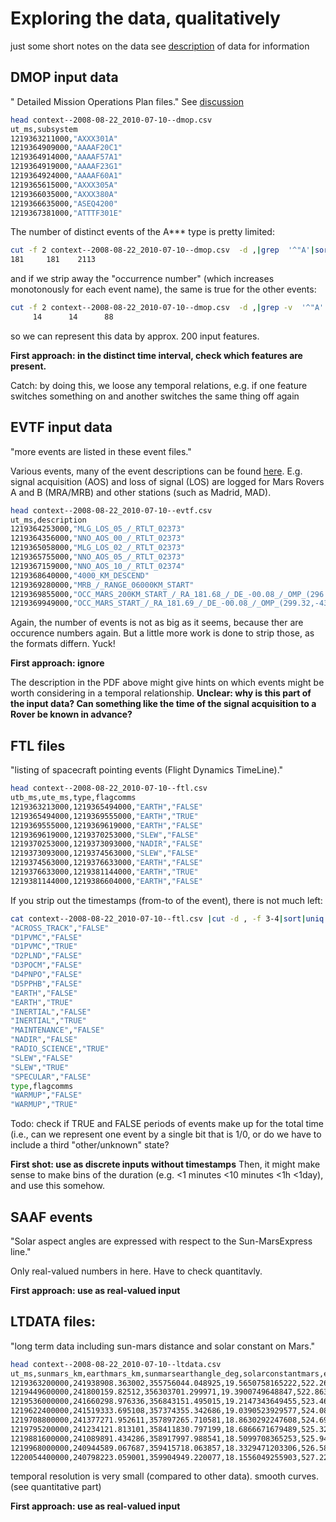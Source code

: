 # Exploring the data, qualitatively
just some short notes on the data
see [description](https://kelvins.esa.int/mars-express-power-challenge/data/) of data for information
## DMOP input data
" Detailed Mission Operations Plan files."
See [discussion](https://kelvins.esa.int/mars-express-power-challenge/discussion/18/)
```bash
head context--2008-08-22_2010-07-10--dmop.csv
ut_ms,subsystem
1219363211000,"AXXX301A"
1219364909000,"AAAAF20C1"
1219364914000,"AAAAF57A1"
1219364919000,"AAAAF23G1"
1219364924000,"AAAAF60A1"
1219365615000,"AXXX305A"
1219366035000,"AXXX380A"
1219366635000,"ASEQ4200"
1219367381000,"ATTTF301E"
```

The number of distinct events of the A*** type is pretty limited:
```bash
cut -f 2 context--2008-08-22_2010-07-10--dmop.csv  -d ,|grep  '^"A'|sort|uniq|wc
181     181    2113
```

and if we strip away the "occurrence number" (which increases monotonously for each event name), the same is true for the other events:
```bash
cut -f 2 context--2008-08-22_2010-07-10--dmop.csv  -d ,|grep -v  '^"A'| cut -d . -f 1|sort|uniq|wc
     14      14      88
```

so we can represent this data by approx. 200 input features.

**First approach: in the distinct time interval, check which features are present.**

Catch: by doing this, we loose any temporal relations, e.g. if one feature switches something on and another switches the same thing off again

## EVTF input data
"more events are listed in these event files."

Various events, many of the event descriptions can be found [here](https://www.fd-tasc.info/sm1cmd/output_products/download/RO-ESC-IF-5003_H.pdf). E.g. signal acquisition (AOS) and loss of signal (LOS) are logged for Mars Rovers A and B (MRA/MRB) and other stations (such as Madrid, MAD).
```bash
head context--2008-08-22_2010-07-10--evtf.csv 
ut_ms,description
1219364253000,"MLG_LOS_05_/_RTLT_02373"
1219364356000,"NNO_AOS_00_/_RTLT_02373"
1219365058000,"MLG_LOS_02_/_RTLT_02373"
1219365755000,"NNO_AOS_05_/_RTLT_02373"
1219367159000,"NNO_AOS_10_/_RTLT_02374"
1219368640000,"4000_KM_DESCEND"
1219369280000,"MRB_/_RANGE_06000KM_START"
1219369855000,"OCC_MARS_200KM_START_/_RA_181.68_/_DE_-00.08_/_OMP_(296.35,-46.48)_/_SZA_077"
1219369949000,"OCC_MARS_START_/_RA_181.69_/_DE_-00.08_/_OMP_(299.32,-43.44)_/_SZA_076"
```
Again, the number of events is not as big as it seems, because ther are occurence numbers again. But a little more work is done to strip those, as the formats differn. Yuck!

**First approach: ignore**

The description in the PDF above might give hints on which events might be worth considering in a temporal relationship.
**Unclear: why is this part of the input data? Can something like the time of the signal acquisition to a Rover be known in advance?**

## FTL files
"listing of spacecraft pointing events (Flight Dynamics TimeLine)."
```bash
head context--2008-08-22_2010-07-10--ftl.csv 
utb_ms,ute_ms,type,flagcomms
1219363213000,1219365494000,"EARTH","FALSE"
1219365494000,1219369555000,"EARTH","TRUE"
1219369555000,1219369619000,"EARTH","FALSE"
1219369619000,1219370253000,"SLEW","FALSE"
1219370253000,1219373093000,"NADIR","FALSE"
1219373093000,1219374563000,"SLEW","FALSE"
1219374563000,1219376633000,"EARTH","FALSE"
1219376633000,1219381144000,"EARTH","TRUE"
1219381144000,1219386604000,"EARTH","FALSE"
```

If you strip out the timestamps (from-to of the event), there is not much left:
```bash
cat context--2008-08-22_2010-07-10--ftl.csv |cut -d , -f 3-4|sort|uniq
"ACROSS_TRACK","FALSE"
"D1PVMC","FALSE"
"D1PVMC","TRUE"
"D2PLND","FALSE"
"D3POCM","FALSE"
"D4PNPO","FALSE"
"D5PPHB","FALSE"
"EARTH","FALSE"
"EARTH","TRUE"
"INERTIAL","FALSE"
"INERTIAL","TRUE"
"MAINTENANCE","FALSE"
"NADIR","FALSE"
"RADIO_SCIENCE","TRUE"
"SLEW","FALSE"
"SLEW","TRUE"
"SPECULAR","FALSE"
type,flagcomms
"WARMUP","FALSE"
"WARMUP","TRUE"
```

Todo: check if TRUE and FALSE periods of events make up for the total time (i.e., can we represent one event by a single bit that is 1/0, or do we have to include a third "other/unknown" state?

**First shot: use as discrete inputs without timestamps**
Then, it might make sense to make bins of the duration (e.g. <1 minutes <10 minutes <1h <1day), and use this somehow.

## SAAF events
"Solar aspect angles are expressed with respect to the Sun-MarsExpress line."

Only real-valued numbers in here. Have to check quantitavly.

**First approach: use as real-valued input**

## LTDATA files: 
"long term data including sun-mars distance and solar constant on Mars."

```bash
head context--2008-08-22_2010-07-10--ltdata.csv 
ut_ms,sunmars_km,earthmars_km,sunmarsearthangle_deg,solarconstantmars,eclipseduration_min,occultationduration_min
1219363200000,241938908.363002,355756044.048925,19.5650758165222,522.263999026823,4.16666666666667,27.4
1219449600000,241800159.82512,356303701.299971,19.3900749648847,522.863536732556,1.78333333333333,26.9333333333333
1219536000000,241660298.976336,356843151.495015,19.2147343649455,523.468926197049,0,26.5833333333333
1219622400000,241519333.695108,357374355.342686,19.0390523929577,524.080160732136,0,26.1
1219708800000,241377271.952611,357897265.710581,18.8630292247608,524.697233328856,0,25.75
1219795200000,241234121.813101,358411830.797199,18.6866671679489,525.320136649074,0,25.25
1219881600000,241089891.434286,358917997.988541,18.5099708365253,525.948863016975,0,24.8833333333333
1219968000000,240944589.067687,359415718.063857,18.3329471203306,526.583404410461,0,24.4
1220054400000,240798223.059001,359904949.220077,18.1556049255903,527.223752452419,0,24.0333333333333
```

temporal resolution is very small (compared to other data). smooth curves.
(see quantitative part)

**First approach: use as real-valued input**
